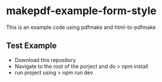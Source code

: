 # makepdf-example-form-style

This is an example code using pdfmake and html-to-pdfmake

## Test Example
- Download this repository
- Navigate to the root of the porject and do > npm install
- run project using > npm run dev
